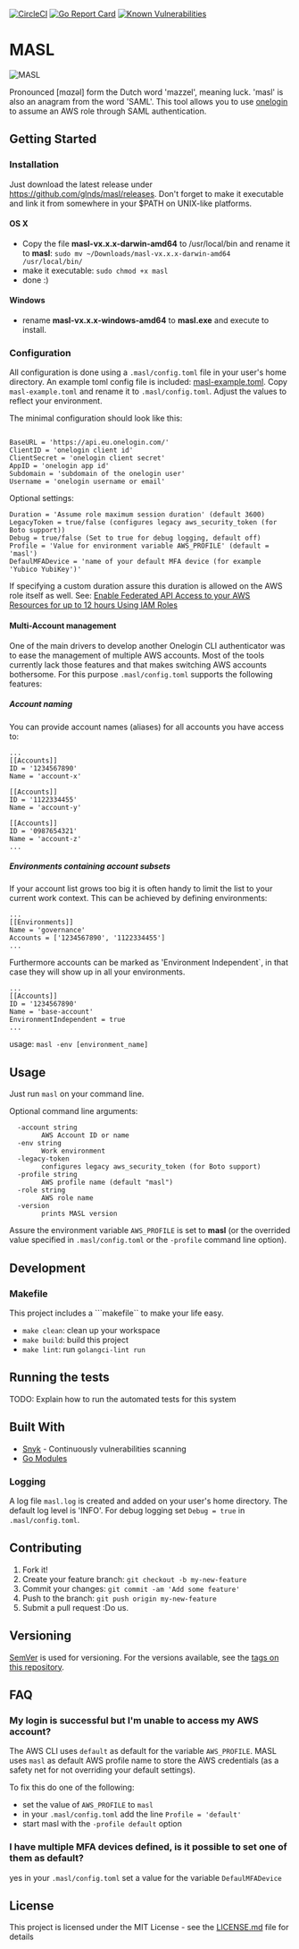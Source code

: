[![CircleCI](https://circleci.com/gh/glnds/masl.svg?style=svg)](https://circleci.com/gh/glnds/masl)
[![Go Report Card](https://goreportcard.com/badge/github.com/glnds/masl)](https://goreportcard.com/report/github.com/glnds/masl)
[![Known Vulnerabilities](https://snyk.io/test/github/glnds/masl/badge.svg)](https://snyk.io/test/github/glnds/masl)

# MASL

![MASL](img/masl.png)


Pronounced [mɑzəl] form the Dutch word 'mazzel', meaning luck. 'masl' is also an anagram from the word 'SAML'.
This tool allows you to use [onelogin](https://www.onelogin.com/) to assume an AWS role through SAML authentication.

## Getting Started

### Installation

Just download the latest release under https://github.com/glnds/masl/releases. Don't forget to make it executable and link it from somewhere in your $PATH on UNIX-like platforms.

#### OS X
- Copy the file **masl-vx.x.x-darwin-amd64** to /usr/local/bin and rename it to **masl**: ```sudo mv ~/Downloads/masl-vx.x.x-darwin-amd64 /usr/local/bin/```
- make it executable: ```sudo chmod +x masl```
- done :)

#### Windows
- rename **masl-vx.x.x-windows-amd64** to **masl.exe** and execute to install.


### Configuration

All configuration is done using a `.masl/config.toml` file in your user's home directory.
An example toml config file is included: [masl-example.toml](https://github.com/glnds/masl/blob/master/masl-example.toml).
Copy `masl-example.toml` and rename it to `.masl/config.toml`. Adjust the values to reflect your environment.


The minimal configuration should look like this:
```

BaseURL = 'https://api.eu.onelogin.com/'
ClientID = 'onelogin client id'
ClientSecret = 'onelogin client secret'
AppID = 'onelogin app id'
Subdomain = 'subdomain of the onelogin user'
Username = 'onelogin username or email'
```

Optional settings:
```
Duration = 'Assume role maximum session duration' (default 3600)
LegacyToken = true/false (configures legacy aws_security_token (for Boto support))
Debug = true/false (Set to true for debug logging, default off)
Profile = 'Value for environment variable AWS_PROFILE' (default = 'masl')
DefaulMFADevice = 'name of your default MFA device (for example 'Yubico YubiKey')'
```

If specifying a custom duration assure this duration is allowed on the AWS role itself as well. 
See: [Enable Federated API Access to your AWS Resources for up to 12 hours Using IAM Roles](https://aws.amazon.com/blogs/security/enable-federated-api-access-to-your-aws-resources-for-up-to-12-hours-using-iam-roles/)

#### Multi-Account management
One of the main drivers to develop another Onelogin CLI authenticator was to ease the management of multiple AWS accounts. Most of the tools currently lack those features and that makes switching AWS accounts bothersome. For this purpose ```.masl/config.toml``` supports the following features:

##### Account naming
You can provide account names (aliases) for all accounts you have access to:
```
...
[[Accounts]]
ID = '1234567890'
Name = 'account-x'

[[Accounts]]
ID = '1122334455'
Name = 'account-y'

[[Accounts]]
ID = '0987654321'
Name = 'account-z'
...
```

##### Environments containing account subsets
If your account list grows too big it is often handy to limit the list to your current work context. This can be achieved by defining environments:

```
...
[[Environments]]
Name = 'governance'
Accounts = ['1234567890', '1122334455']
...
```

Furthermore accounts can be marked as 'Environment Independent`, in that case they will show up in all your environments.

```
...
[[Accounts]]
ID = '1234567890'
Name = 'base-account'
EnvironmentIndependent = true
...
````

usage: ```masl -env [environment_name]```


## Usage

Just run ```masl``` on your command line. 

Optional command line arguments:
```
  -account string
        AWS Account ID or name
  -env string
        Work environment
  -legacy-token
        configures legacy aws_security_token (for Boto support)
  -profile string
        AWS profile name (default "masl")
  -role string
        AWS role name
  -version
        prints MASL version
```

Assure the environment variable ```AWS_PROFILE``` is set to **masl** (or the overrided value specified in ```.masl/config.toml``` or the ```-profile``` command line option).

## Development

### Makefile
This project includes a ```makefile`` to make your life easy.
- ```make clean```: clean up your workspace
- ```make build```: build this project
- ```make lint```: run `golangci-lint run`


## Running the tests

TODO: Explain how to run the automated tests for this system


## Built With

* [Snyk](https://snyk.io/) - Continuously vulnerabilities scanning
* [Go Modules](https://github.com/golang/go/wiki/Modules)

### Logging

A log file ```masl.log``` is created and added on your user's home directory. The default log level is 'INFO'. For debug logging set ```Debug = true``` in ```.masl/config.toml```.

## Contributing

1. Fork it!
2. Create your feature branch: `git checkout -b my-new-feature`
3. Commit your changes: `git commit -am 'Add some feature'`
4. Push to the branch: `git push origin my-new-feature`
5. Submit a pull request :Do us.

## Versioning

[SemVer](http://semver.org/) is used for versioning. For the versions available, see the [tags on this repository](https://github.com/glnds/masl/tags). 


## FAQ
### My login is successful but I'm unable to access my AWS account?
The AWS CLI uses ```default``` as default for the variable ```AWS_PROFILE```. MASL uses ```masl``` as default AWS profile name to store the AWS credentials (as a safety net for not overriding your default settings). 

To fix this do one of the following:
- set the value of ```AWS_PROFILE``` to ```masl```
- in your ```.masl/config.toml``` add the line ```Profile = 'default'```
- start masl with the ```-profile default``` option

### I have multiple MFA devices defined, is it possible to set one of them as default?
yes in your ```.masl/config.toml``` set a value for the variable ```DefaulMFADevice```

## License
This project is licensed under the MIT License - see the [LICENSE.md](LICENSE.md) file for details
